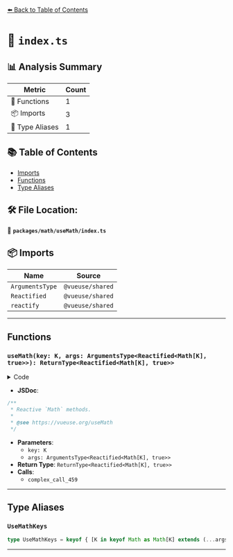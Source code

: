[⬅️ Back to Table of Contents](../../../index.md)

# 📄 `index.ts`

## 📊 Analysis Summary

| Metric | Count |
|--------|-------|
| 🔧 Functions | 1 |
| 📦 Imports | 3 |
| 📑 Type Aliases | 1 |

## 📚 Table of Contents

- [Imports](#imports)
- [Functions](#functions)
- [Type Aliases](#type-aliases)

## 🛠️ File Location:
📂 **`packages/math/useMath/index.ts`**

## 📦 Imports

| Name | Source |
|------|--------|
| `ArgumentsType` | `@vueuse/shared` |
| `Reactified` | `@vueuse/shared` |
| `reactify` | `@vueuse/shared` |


---

## Functions

### `useMath(key: K, args: ArgumentsType<Reactified<Math[K], true>>): ReturnType<Reactified<Math[K], true>>`

<details><summary>Code</summary>

```ts
export function useMath<K extends keyof Math>(
  key: K,
  ...args: ArgumentsType<Reactified<Math[K], true>>
): ReturnType<Reactified<Math[K], true>> {
  return reactify(Math[key] as any)(...args) as any
}
```
</details>

- **JSDoc**:
```ts
/**
 * Reactive `Math` methods.
 *
 * @see https://vueuse.org/useMath
 */
```

- **Parameters**:
  - `key: K`
  - `args: ArgumentsType<Reactified<Math[K], true>>`
- **Return Type**: `ReturnType<Reactified<Math[K], true>>`
- **Calls**:
  - `complex_call_459`

---

## Type Aliases

### `UseMathKeys`

```ts
type UseMathKeys = keyof { [K in keyof Math as Math[K] extends (...args: any) => any ? K : never]: unknown };
```


---